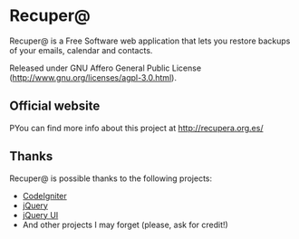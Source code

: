 Recuper@
========

Recuper@ is a Free Software web application that lets you
restore backups of your emails, calendar and contacts.

Released under GNU Affero General Public License
(http://www.gnu.org/licenses/agpl-3.0.html).


Official website
-----------------

PYou can find more info about this project at http://recupera.org.es/



Thanks
-------

Recuper@ is possible thanks to the following projects:

* [CodeIgniter](http://codeigniter.com)
* [jQuery](http://jquery.com)
* [jQuery UI](http://jqueryui.com)
* And other projects I may forget (please, ask for credit!)
